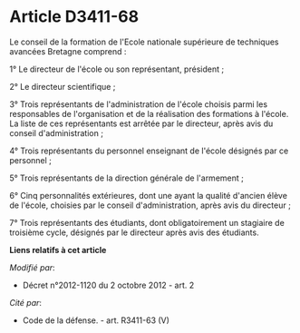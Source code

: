 # Article D3411-68

Le conseil de la formation de             l'Ecole nationale supérieure de techniques avancées Bretagne comprend : 

1° Le directeur de l'école ou son représentant, président ; 

2° Le directeur scientifique ; 

3° Trois représentants de l'administration de l'école choisis parmi les responsables de l'organisation et de la réalisation
des formations à l'école. La liste de ces représentants est arrêtée par le directeur, après avis du conseil
d'administration ; 

4° Trois représentants du personnel enseignant de l'école désignés par ce personnel ; 

5° Trois représentants de la direction générale de l'armement ; 

6° Cinq personnalités extérieures, dont une ayant la qualité d'ancien élève de l'école, choisies par le conseil
d'administration, après avis du directeur ; 

7° Trois représentants des étudiants, dont obligatoirement un stagiaire de troisième cycle, désignés par le directeur après
avis des étudiants.

**Liens relatifs à cet article**

_Modifié par_:

  - Décret n°2012-1120 du 2 octobre 2012 - art. 2

_Cité par_:

  - Code de la défense. - art. R3411-63 (V)

